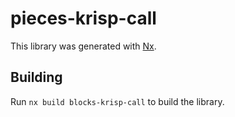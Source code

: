 # pieces-krisp-call

This library was generated with [Nx](https://nx.dev).

## Building

Run `nx build blocks-krisp-call` to build the library.
